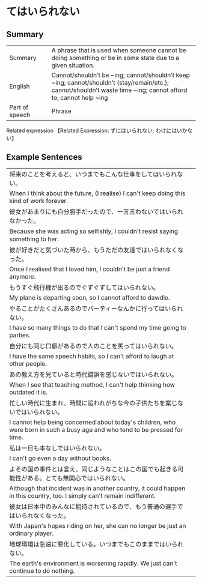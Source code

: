 # てはいられない

## Summary

<table><tr>   <td>Summary<td>   <td>A phrase that is used when someone cannot be doing something or be in some state due to a given situation.</td><tr><tr>   <td>English<td>   <td>Cannot/shouldn’t be ~ing; cannot/shouldn’t keep ~ing; cannot/shouldn’t (stay/remain/etc.); cannot/shouldn’t waste time ~ing; cannot afford to; cannot help ~ing</td><tr><tr>   <td>Part of speech<td>   <td>Phrase</td><tr></table><tr>   <td>Related expression<td>   <td>【Related Expression: ずにはいられない; わけにはいかない】</td><tr></table></table>

## Example Sentences

<table><tr><td>将来のことを考えると、いつまでもこんな仕事をしてはいられない。<td><tr><tr><td>When I think about the future, (I realise) I can't keep doing this kind of work forever.<td><tr><tr><td>彼女があまりにも自分勝手だったので、一言言わないではいられなかった。<td><tr><tr><td>Because she was acting so selﬁshly, I couldn't resist saying something to her.<td><tr><tr><td>彼が好きだと気づいた時から、もうただの友達ではいられなくなった。<td><tr><tr><td>Once I realised that I loved him, I couldn't be just a friend anymore.<td><tr><tr><td>もうすぐ飛行機が出るのでぐずぐずしてはいられない。<td><tr><tr><td>My plane is departing soon, so I cannot afford to dawdle.<td><tr><tr><td>やることがたくさんあるのでパーティーなんかに行ってはいられない。<td><tr><tr><td>I have so many things to do that I can't spend my time going to parties.<td><tr><tr><td>自分にも同じ口癖があるので人のことを笑ってはいられない。<td><tr><tr><td>I have the same speech habits, so I can't afford to laugh at other people.<td><tr><tr><td>あの教え方を見ていると時代錯誤を感じないではいられない。<td><tr><tr><td>When I see that teaching method, I can't help thinking how outdated it is.<td><tr><tr><td>忙しい時代に生まれ、時間に追われがちな今の子供たちを案じないではいられない。<td><tr><tr><td>I cannot help being concerned about today's children, who were born in such a busy age and who tend to be pressed for time.<td><tr><tr><td>私は一日も本なしではいられない。<td><tr><tr><td>I can't go even a day without books.<td><tr><tr><td>よその国の事件とは言え、同じようなことはこの国でも起きる可能性がある。とても無関心ではいられない。<td><tr><tr><td>Although that incident was in another country, it could happen in this country, too. I simply can't remain indifferent.<td><tr><tr><td>彼女は日本中のみんなに期待されているので、もう普通の選手ではいられなくなった。<td><tr><tr><td>With Japan's hopes riding on her, she can no longer be just an ordinary player.<td><tr><tr><td>地球環境は急速に悪化している。いつまでもこのままではいられない。<td><tr><tr><td>The earth's environment is worsening rapidly. We just can't continue to do nothing.<td><tr></table>

